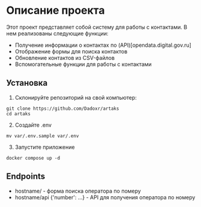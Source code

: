 # Описание проекта

Этот проект представляет собой систему для работы с контактами. В нем реализованы следующие функции:

- Получение информации о контактах по (API)[opendata.digital.gov.ru]
- Отображение формы для поиска контактов
- Обновление контактов из CSV-файлов
- Вспомогательные функции для работы с контактами

## Установка

1. Склонируйте репозиторий на свой компьютер:

```
git clone https://github.com/Dadoxr/artaks
cd artaks
```
2. Создайте .env
```
mv var/.env.sample var/.env
``` 


3. Запустите приложение

```
docker compose up -d
```

## Endpoints
- hostname/ - форма поиска оператора по померу
- hostname/api {'number': ...} - API для получения оператора по номеру
